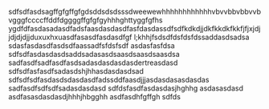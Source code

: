 sdfsdfasdsagffgfgffgfgdsddsdsdsssdweewewhhhhhhhhhhhhvbvvbbvbbvvbvgggfccccffddfdggggffgfgfgyhhhghttyggfgfhs
ygdfdfasdasadasdfadsfaasdasdasdfasfdasdassdfsdfkdkdjjdkfkkdkfkkfjfjxjdjjdjdjdjjduxuxhxuasdfasasdfasdasdfgf l;khhjfsdsdfdsfdsfdssaddasdsadsa
sdasfasdasdfasdsdfaassadfsfdsfsdf
asdasfasfdsa
sdfsdfasdasdasdsaddsadasasdsaasdsaasdsaasdsa
sadfasdfsadfasdfasdsadasdasdasdasdertreasdasd
sdfsdfasfasdfsadasdshjhhasdasdasdsad
sdfsdfsdfasdasdsdasdasdfadssddfaasdjjjasdasdasasdasdas
sadfasdfsdfsdfsadasdasdasd
sdfdsfasdfasdasdasjhghhg
asdasasdasd
asdfasasdasdasdjhhhjhbgghh
asdfasdhfgffgh
sdfds
